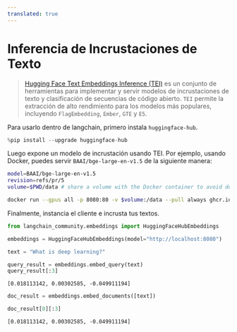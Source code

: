 ```yaml
---
translated: true
---
```


# Inferencia de Incrustaciones de Texto

>[Hugging Face Text Embeddings Inference (TEI)](https://huggingface.co/docs/text-embeddings-inference/index) es un conjunto de herramientas para implementar y servir modelos de incrustaciones de texto y clasificación de secuencias de código abierto. `TEI` permite la extracción de alto rendimiento para los modelos más populares, incluyendo `FlagEmbedding`, `Ember`, `GTE` y `E5`.

Para usarlo dentro de langchain, primero instala `huggingface-hub`.

```python
%pip install --upgrade huggingface-hub
```

Luego expone un modelo de incrustación usando TEI. Por ejemplo, usando Docker, puedes servir `BAAI/bge-large-en-v1.5` de la siguiente manera:

```bash
model=BAAI/bge-large-en-v1.5
revision=refs/pr/5
volume=$PWD/data # share a volume with the Docker container to avoid downloading weights every run

docker run --gpus all -p 8080:80 -v $volume:/data --pull always ghcr.io/huggingface/text-embeddings-inference:0.6 --model-id $model --revision $revision
```

Finalmente, instancia el cliente e incrusta tus textos.

```python
from langchain_community.embeddings import HuggingFaceHubEmbeddings
```

```python
embeddings = HuggingFaceHubEmbeddings(model="http://localhost:8080")
```

```python
text = "What is deep learning?"
```

```python
query_result = embeddings.embed_query(text)
query_result[:3]
```

```output
[0.018113142, 0.00302585, -0.049911194]
```

```python
doc_result = embeddings.embed_documents([text])
```

```python
doc_result[0][:3]
```

```output
[0.018113142, 0.00302585, -0.049911194]
```
